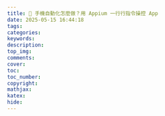 ```yaml
---
title: 📱 手機自動化怎麼做？用 Appium 一行行指令操控 App
date: 2025-05-15 16:44:18
tags:
categories:
keywords:
description:
top_img:
comments:
cover:
toc:
toc_number:
copyright:
mathjax:
katex:
hide:
---
```

